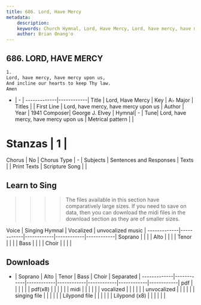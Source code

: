 ```yaml
---
title: 686. Lord, Have Mercy
metadata:
    description: 
    keywords: Church Hymnal, Lord, Have Mercy, Lord, have mercy, have mercy upon us, 
    author: Brian Onang'o
---
```



## 686. LORD, HAVE MERCY

```txt
1.
Lord, have mercy, have mercy upon us, 
And incline our hearts to keep Thy law. 
Amen
```

- |   -  |
-------------|------------|
Title | Lord, Have Mercy |
Key | A♭ Major |
Titles |  |
First Line | Lord, have mercy, have mercy upon us |
Author | 
Year | 1941
Composer| George J. Elvey |
Hymnal|  - |
Tune| Lord, have mercy, have mercy upon us |
Metrical pattern | |
# Stanzas | 1 |
Chorus | No |
Chorus Type | - |
Subjects | Sentences and Responses |
Texts |  |
Print Texts | 
Scripture Song |  |
  
## Learn to Sing

>>>> The files available in this section have comparatively large sizes. If you need to save on data, then you can download the midi files in the download section as they are of smaller sizes.

Voice |  Singing Hymnal | Vocalized | unvocalized music |
-------------|------------|------------|------------|------------|
Soprano | | | |
Alto | | | |
Tenor | | | |
Bass | | | |
Choir | | | |

## Downloads

- |  Soprano | Alto | Tenor | Bass | Choir | Separated |
-------------|------------|------------|------------|------------|------------|------------|
pdf | | | | | |
pdf(x8) | | | | | |
midi | | | | | |
vocalized | | | | | |
unvocalized | | | | | |
singing file | | | | | |
Lilypond file | | | | | |
Lilypond (x8) | | | | | |
  